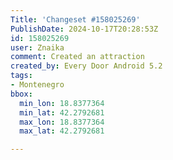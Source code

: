 ```yaml
---
Title: 'Changeset #158025269'
PublishDate: 2024-10-17T20:28:53Z
id: 158025269
user: Znaika
comment: Created an attraction
created_by: Every Door Android 5.2
tags:
- Montenegro
bbox:
  min_lon: 18.8377364
  min_lat: 42.2792681
  max_lon: 18.8377364
  max_lat: 42.2792681

---
```

